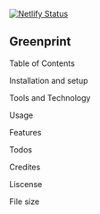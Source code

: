 [![Netlify Status](https://api.netlify.com/api/v1/badges/5ce9dbdd-4ce5-46fb-a0ad-fd2eb2b8fa4e/deploy-status)](https://app.netlify.com/sites/keen-cray-2feb6f/deploys)

## Greenprint

Table of Contents

Installation and setup

Tools and Technology

Usage

Features

Todos

Credites

Liscense

File size
